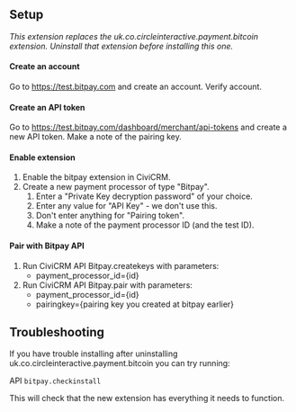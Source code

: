 ## Setup

*This extension replaces the uk.co.circleinteractive.payment.bitcoin extension. Uninstall that extension before installing this one.*

#### Create an account
Go to https://test.bitpay.com and create an account. Verify account.

#### Create an API token
Go to https://test.bitpay.com/dashboard/merchant/api-tokens and create a new API token. Make a note of the pairing key.

#### Enable extension
1. Enable the bitpay extension in CiviCRM.
1. Create a new payment processor of type "Bitpay".
    1. Enter a "Private Key decryption password" of your choice.
    1. Enter any value for "API Key" - we don't use this.
    1. Don't enter anything for "Pairing token".
    1. Make a note of the payment processor ID (and the test ID).

#### Pair with Bitpay API
1. Run CiviCRM API Bitpay.createkeys with parameters:
    * payment_processor_id={id}
2. Run CiviCRM API Bitpay.pair with parameters:
    * payment_processor_id={id}
    * pairingkey={pairing key you created at bitpay earlier}

## Troubleshooting
If you have trouble installing after uninstalling uk.co.circleinteractive.payment.bitcoin you can try running:

API `bitpay.checkinstall`

This will check that the new extension has everything it needs to function.

